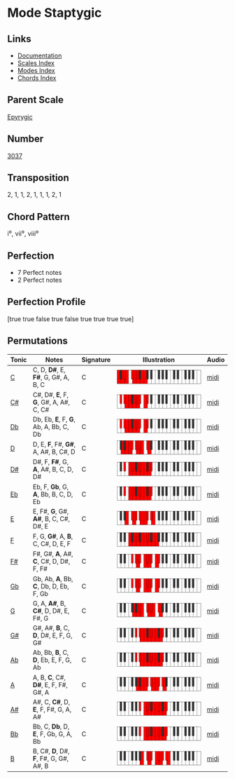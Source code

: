 # Mode Staptygic

## Links

- [Documentation](README.md)
- [Scales Index](Scales.md)
- [Modes Index](Modes.md)
- [Chords Index](Chords.md)

## Parent Scale

[Epyrygic](ScaleEpyrygic.md)

## Number

[3037](https://ianring.com/musictheory/scales/3037)

## Transposition

2, 1, 1, 2, 1, 1, 1, 2, 1

## Chord Pattern

i⁰, vii⁰, viii⁰

## Perfection

- 7 Perfect notes
- 2 Perfect notes

## Perfection Profile

[true true false true false true true true true]

## Permutations

| Tonic | Notes | Signature | Illustration | Audio |
|-------|-------|-----------|--------------|-------|
| [C](ModeCNaturalStaptygic.md) | C, D, **D#**, E, **F#**, G, G#, A, B, C | C | ![CNaturalStaptygic](ModeCNaturalStaptygic.png) | [midi](https://github.com/edipermadi/music/blob/main/docs/ModeCNaturalStaptygic.mid?raw=true) |
| [C#](ModeCSharpStaptygic.md) | C#, D#, **E**, F, **G**, G#, A, A#, C, C# | C | ![CSharpStaptygic](ModeCSharpStaptygic.png) | [midi](https://github.com/edipermadi/music/blob/main/docs/ModeCSharpStaptygic.mid?raw=true) |
| [Db](ModeDFlatStaptygic.md) | Db, Eb, **E**, F, **G**, Ab, A, Bb, C, Db | C | ![DFlatStaptygic](ModeDFlatStaptygic.png) | [midi](https://github.com/edipermadi/music/blob/main/docs/ModeDFlatStaptygic.mid?raw=true) |
| [D](ModeDNaturalStaptygic.md) | D, E, **F**, F#, **G#**, A, A#, B, C#, D | C | ![DNaturalStaptygic](ModeDNaturalStaptygic.png) | [midi](https://github.com/edipermadi/music/blob/main/docs/ModeDNaturalStaptygic.mid?raw=true) |
| [D#](ModeDSharpStaptygic.md) | D#, F, **F#**, G, **A**, A#, B, C, D, D# | C | ![DSharpStaptygic](ModeDSharpStaptygic.png) | [midi](https://github.com/edipermadi/music/blob/main/docs/ModeDSharpStaptygic.mid?raw=true) |
| [Eb](ModeEFlatStaptygic.md) | Eb, F, **Gb**, G, **A**, Bb, B, C, D, Eb | C | ![EFlatStaptygic](ModeEFlatStaptygic.png) | [midi](https://github.com/edipermadi/music/blob/main/docs/ModeEFlatStaptygic.mid?raw=true) |
| [E](ModeENaturalStaptygic.md) | E, F#, **G**, G#, **A#**, B, C, C#, D#, E | C | ![ENaturalStaptygic](ModeENaturalStaptygic.png) | [midi](https://github.com/edipermadi/music/blob/main/docs/ModeENaturalStaptygic.mid?raw=true) |
| [F](ModeFNaturalStaptygic.md) | F, G, **G#**, A, **B**, C, C#, D, E, F | C | ![FNaturalStaptygic](ModeFNaturalStaptygic.png) | [midi](https://github.com/edipermadi/music/blob/main/docs/ModeFNaturalStaptygic.mid?raw=true) |
| [F#](ModeFSharpStaptygic.md) | F#, G#, **A**, A#, **C**, C#, D, D#, F, F# | C | ![FSharpStaptygic](ModeFSharpStaptygic.png) | [midi](https://github.com/edipermadi/music/blob/main/docs/ModeFSharpStaptygic.mid?raw=true) |
| [Gb](ModeGFlatStaptygic.md) | Gb, Ab, **A**, Bb, **C**, Db, D, Eb, F, Gb | C | ![GFlatStaptygic](ModeGFlatStaptygic.png) | [midi](https://github.com/edipermadi/music/blob/main/docs/ModeGFlatStaptygic.mid?raw=true) |
| [G](ModeGNaturalStaptygic.md) | G, A, **A#**, B, **C#**, D, D#, E, F#, G | C | ![GNaturalStaptygic](ModeGNaturalStaptygic.png) | [midi](https://github.com/edipermadi/music/blob/main/docs/ModeGNaturalStaptygic.mid?raw=true) |
| [G#](ModeGSharpStaptygic.md) | G#, A#, **B**, C, **D**, D#, E, F, G, G# | C | ![GSharpStaptygic](ModeGSharpStaptygic.png) | [midi](https://github.com/edipermadi/music/blob/main/docs/ModeGSharpStaptygic.mid?raw=true) |
| [Ab](ModeAFlatStaptygic.md) | Ab, Bb, **B**, C, **D**, Eb, E, F, G, Ab | C | ![AFlatStaptygic](ModeAFlatStaptygic.png) | [midi](https://github.com/edipermadi/music/blob/main/docs/ModeAFlatStaptygic.mid?raw=true) |
| [A](ModeANaturalStaptygic.md) | A, B, **C**, C#, **D#**, E, F, F#, G#, A | C | ![ANaturalStaptygic](ModeANaturalStaptygic.png) | [midi](https://github.com/edipermadi/music/blob/main/docs/ModeANaturalStaptygic.mid?raw=true) |
| [A#](ModeASharpStaptygic.md) | A#, C, **C#**, D, **E**, F, F#, G, A, A# | C | ![ASharpStaptygic](ModeASharpStaptygic.png) | [midi](https://github.com/edipermadi/music/blob/main/docs/ModeASharpStaptygic.mid?raw=true) |
| [Bb](ModeBFlatStaptygic.md) | Bb, C, **Db**, D, **E**, F, Gb, G, A, Bb | C | ![BFlatStaptygic](ModeBFlatStaptygic.png) | [midi](https://github.com/edipermadi/music/blob/main/docs/ModeBFlatStaptygic.mid?raw=true) |
| [B](ModeBNaturalStaptygic.md) | B, C#, **D**, D#, **F**, F#, G, G#, A#, B | C | ![BNaturalStaptygic](ModeBNaturalStaptygic.png) | [midi](https://github.com/edipermadi/music/blob/main/docs/ModeBNaturalStaptygic.mid?raw=true) |
